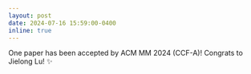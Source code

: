 ```yaml
---
layout: post
date: 2024-07-16 15:59:00-0400
inline: true
---
```


One paper has been accepted by ACM MM 2024 (CCF-A)! Congrats to Jielong Lu! :sparkles:
